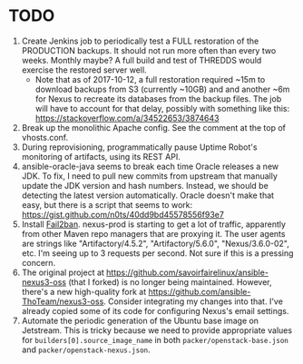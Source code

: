 # TODO

1. Create Jenkins job to periodically test a FULL restoration of the PRODUCTION backups. It should not run more often
than every two weeks. Monthly maybe? A full build and test of THREDDS would exercise the restored server well.
   - Note that as of 2017-10-12, a full restoration required ~15m to download backups from S3 (currently ~10GB) and
     and another ~6m for Nexus to recreate its databases from the backup files.
     The job will have to account for that delay, possibly with something like this:
     https://stackoverflow.com/a/34522653/3874643
1. Break up the monolithic Apache config. See the comment at the top of vhosts.conf.
1. During reprovisioning, programmatically pause Uptime Robot's monitoring of artifacts, using its REST API.
1. ansible-oracle-java seems to break each time Oracle releases a new JDK. To fix, I need to pull new commits from
upstream that manually update the JDK version and hash numbers. Instead, we should be detecting the latest version
automatically. Oracle doesn't make that easy, but there is a script that seems to work:
https://gist.github.com/n0ts/40dd9bd45578556f93e7
1. Install [Fail2ban](https://www.fail2ban.org/wiki/index.php/Main_Page). nexus-prod is starting to get a lot of
traffic, apparently from other Maven repo managers that are proxying it. The user agents are strings like
"Artifactory/4.5.2", "Artifactory/5.6.0", "Nexus/3.6.0-02", etc. I'm seeing up to 3 requests per second. Not sure
if this is a pressing concern.
1. The original project at https://github.com/savoirfairelinux/ansible-nexus3-oss (that I forked) is no longer being
maintained. However, there's a new high-quality fork at https://github.com/ansible-ThoTeam/nexus3-oss. Consider
integrating my changes into that. I've already copied some of its code for configuring Nexus's email settings.
1. Automate the periodic generation of the Ubuntu base image on Jetstream. This is tricky because we need to provide
appropriate values for `builders[0].source_image_name` in both `packer/openstack-base.json` and
`packer/openstack-nexus.json`.
